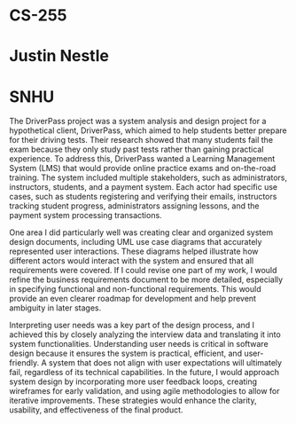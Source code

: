 # CS-255
# Justin Nestle
# SNHU

  The DriverPass project was a system analysis and design project for a hypothetical client, DriverPass, which aimed to help students better prepare for their driving tests. Their research showed that many students fail the exam because they only study past tests rather than gaining practical experience. To address this, DriverPass wanted a Learning Management System (LMS) that would provide online practice exams and on-the-road training. The system included multiple stakeholders, such as administrators, instructors, students, and a payment system. Each actor had specific use cases, such as students registering and verifying their emails, instructors tracking student progress, administrators assigning lessons, and the payment system processing transactions.

  One area I did particularly well was creating clear and organized system design documents, including UML use case diagrams that accurately represented user interactions. These diagrams helped illustrate how different actors would interact with the system and ensured that all requirements were covered. If I could revise one part of my work, I would refine the business requirements document to be more detailed, especially in specifying functional and non-functional requirements. This would provide an even clearer roadmap for development and help prevent ambiguity in later stages.

  Interpreting user needs was a key part of the design process, and I achieved this by closely analyzing the interview data and translating it into system functionalities. Understanding user needs is critical in software design because it ensures the system is practical, efficient, and user-friendly. A system that does not align with user expectations will ultimately fail, regardless of its technical capabilities. In the future, I would approach system design by incorporating more user feedback loops, creating wireframes for early validation, and using agile methodologies to allow for iterative improvements. These strategies would enhance the clarity, usability, and effectiveness of the final product.
